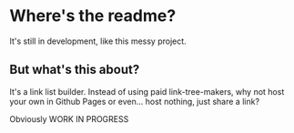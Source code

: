 # Where's the readme?

It's still in development, like this messy project.

## But what's this about?

It's a link list builder. Instead of using paid link-tree-makers, why not host your own in Github Pages or even... host nothing, just share a link?

Obviously WORK IN PROGRESS
